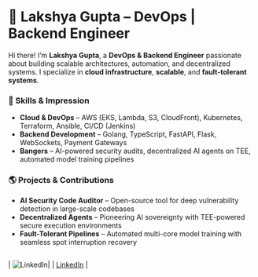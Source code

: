 # 🚀 Lakshya Gupta – DevOps | Backend Engineer

Hi there! I’m **Lakshya Gupta**, a **DevOps & Backend Engineer** passionate about building scalable architectures, automation, and decentralized systems. I specialize in **cloud infrastructure**, **scalable**, and **fault-tolerant systems**.

### 🔹 Skills & Impression

- **Cloud & DevOps** – AWS (EKS, Lambda, S3, CloudFront), Kubernetes, Terraform, Ansible, CI/CD (Jenkins)
- **Backend Development** – Golang, TypeScript, FastAPI, Flask, WebSockets, Payment Gateways
- **Bangers** – AI-powered security audits, decentralized AI agents on TEE, automated model training pipelines

### 🌎 Projects & Contributions

- **AI Security Code Auditor** – Open-source tool for deep vulnerability detection in large-scale codebases
- **Decentralized Agents** – Pioneering AI sovereignty with TEE-powered secure execution environments
- **Fault-Tolerant Pipelines** – Automated multi-core model training with seamless spot interruption recovery
  
##
| ![LinkedIn](https://img.shields.io/badge/LinkedIn-%230077B5.svg?style=for-the-badge&logo=linkedin&logoColor=white)|
| [LinkedIn](https://www.linkedin.com/in/lakshya-gupta-291645252/) |
